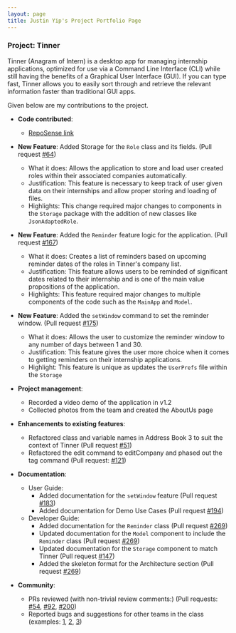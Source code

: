 ```yaml
---
layout: page
title: Justin Yip's Project Portfolio Page
---
```


### Project: Tinner

Tinner (Anagram of Intern) is a desktop app for managing internship applications, optimized for use via a Command Line Interface (CLI) while still having the benefits of a Graphical User Interface (GUI). If you can type fast, Tinner allows you to easily sort through and retrieve the relevant information faster than traditional GUI apps.

Given below are my contributions to the project.

* **Code contributed**:
    * [RepoSense link](https://nus-cs2103-ay2122s2.github.io/tp-dashboard/?search=justinyjt&brekdown=true)

* **New Feature**: Added Storage for the `Role` class and its fields. (Pull request [\#64](https://github.com/AY2122S2-CS2103T-T17-1/tp/pull/64))
  * What it does: Allows the application to store and load user created roles within their associated companies automatically.
  * Justification: This feature is necessary to keep track of user given data on their internships and allow proper storing and loading of files.
  * Highlights: This change required major changes to components in the `Storage` package with the addition of new classes like `JsonAdaptedRole`.

* **New Feature**: Added the `Reminder` feature logic for the application. (Pull request [\#167](https://github.com/AY2122S2-CS2103T-T17-1/tp/pull/167))
  * What it does: Creates a list of reminders based on upcoming reminder dates of the roles in Tinner's company list.
  * Justification: This feature allows users to be reminded of significant dates related to their internship and is one of the main value propositions of the application.
  * Highlights: This feature required major changes to multiple components of the code such as the `MainApp` and `Model`.

* **New Feature**: Added the `setWindow` command to set the reminder window. (Pull request [\#175](https://github.com/AY2122S2-CS2103T-T17-1/tp/pull/175))
  * What it does: Allows the user to customize the reminder window to any number of days between 1 and 30.
  * Justification: This feature gives the user more choice when it comes to getting reminders on their internship applications.
  * Highlight: This feature is unique as updates the `UserPrefs` file within the `Storage`

* **Project management**:
    * Recorded a video demo of the application in v1.2
    * Collected photos from the team and created the AboutUs page

* **Enhancements to existing features**:
    * Refactored class and variable names in Address Book 3 to suit the context of Tinner (Pull request [\#51](https://github.com/AY2122S2-CS2103T-T17-1/tp/pull/51))
    * Refactored the edit command to editCompany and phased out the tag command (Pull request: [\#121](https://github.com/AY2122S2-CS2103T-T17-1/tp/pull/121))

* **Documentation**:
  * User Guide:
      * Added documentation for the `setWindow` feature (Pull request [\#183](https://github.com/AY2122S2-CS2103T-T17-1/tp/pull/183))
      * Added documentation for Demo Use Cases (Pull request [\#194](https://github.com/AY2122S2-CS2103T-T17-1/tp/pull/194))
  * Developer Guide:
    * Added documentation for the `Reminder` class (Pull request [\#269](https://github.com/AY2122S2-CS2103T-T17-1/tp/pull/269))
    * Updated documentation for the `Model` component to include the `Reminder` class (Pull request [\#269](https://github.com/AY2122S2-CS2103T-T17-1/tp/pull/269))
    * Updated documentation for the `Storage` component to match Tinner (Pull request [\#147](https://github.com/AY2122S2-CS2103T-T17-1/tp/pull/147))
    * Added the skeleton format for the Architecture section (Pull request [\#269](https://github.com/AY2122S2-CS2103T-T17-1/tp/pull/269))

* **Community**:
    * PRs reviewed (with non-trivial review comments:) (Pull requests: [\#54](https://github.com/AY2122S2-CS2103T-T17-1/tp/pull/54), [\#92](https://github.com/AY2122S2-CS2103T-T17-1/tp/pull/92), [\#200](https://github.com/AY2122S2-CS2103T-T17-1/tp/pull/200))
    * Reported bugs and suggestions for other teams in the class (examples: [1](https://github.com/justinyjt/ped/issues/7), [2](https://github.com/justinyjt/ped/issues/6), [3](https://github.com/justinyjt/ped/issues/2))
